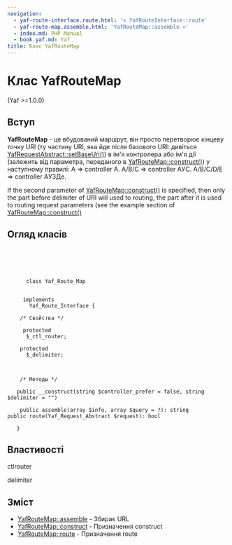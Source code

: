 ```yaml
---
navigation:
  - yaf-route-interface.route.html: '« YafRouteInterface::route'
  - yaf-route-map.assemble.html: 'YafRouteMap::assemble »'
  - index.md: PHP Manual
  - book.yaf.md: Yaf
title: Клас YafRouteMap
---
```

# Клас YafRouteMap

(Yaf >=1.0.0)

## Вступ

**YafRouteMap** - це вбудований маршрут, він просто перетворює кінцеву точку URI (ту частину URI, яка йде після базового URI: дивіться [YafRequestAbstract::setBaseUri()](yaf-request-abstract.setbaseuri.html)) в ім'я контролера або ім'я дії (залежить від параметра, переданого в [YafRouteMap::construct()](yaf-route-map.construct.md)) у наступному правилі: A => controller A. A/B/C => controller AУC. A/B/C/D/E => controller AУЗДе.

If the second parameter of [YafRouteMap::construct()](yaf-route-map.construct.html) is specified, then only the part before delimiter of URI will used to routing, the part after it is used to routing request parameters (see the example section of [YafRouteMap::construct()](yaf-route-map.construct.md)

## Огляд класів

```classsynopsis



    
     
      class Yaf_Route_Map
     

     implements 
       Yaf_Route_Interface {

    /* Свойства */
    
     protected
      $_ctl_router;

    protected
      $_delimiter;



    /* Методы */
    
   public __construct(string $controller_prefer = false, string $delimiter = "")

    public assemble(array $info, array $query = ?): string
public route(Yaf_Request_Abstract $request): bool

   }
```

## Властивості

ctlrouter

delimiter

## Зміст

-   [YafRouteMap::assemble](yaf-route-map.assemble.md) - Збирає URL
-   [YafRouteMap::construct](yaf-route-map.construct.md) - Призначення construct
-   [YafRouteMap::route](yaf-route-map.route.md) - Призначення route
